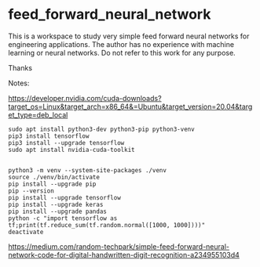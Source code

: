 # feed_forward_neural_network
This is a workspace to study very simple feed forward neural networks for engineering applications. The author has no experience with machine learning or neural networks. Do not refer to this work for any purpose.

Thanks



Notes:

https://developer.nvidia.com/cuda-downloads?target_os=Linux&target_arch=x86_64&=Ubuntu&target_version=20.04&target_type=deb_local

    sudo apt install python3-dev python3-pip python3-venv
    pip3 install tensorflow
    pip3 install --upgrade tensorflow
    sudo apt install nvidia-cuda-toolkit

 
    python3 -m venv --system-site-packages ./venv
    source ./venv/bin/activate
    pip install --upgrade pip
    pip --version
    pip install --upgrade tensorflow
    pip install --upgrade keras
    pip install --upgrade pandas
    python -c "import tensorflow as tf;print(tf.reduce_sum(tf.random.normal([1000, 1000])))"
    deactivate

https://medium.com/random-techpark/simple-feed-forward-neural-network-code-for-digital-handwritten-digit-recognition-a234955103d4


